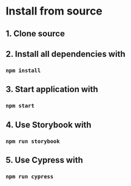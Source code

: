# Install from source

## 1. Clone source

## 2. Install all dependencies with

### `npm install`

## 3. Start application with

### `npm start`

## 4. Use Storybook with

### `npm run storybook`

## 5. Use Cypress with

### `npm run cypress`
